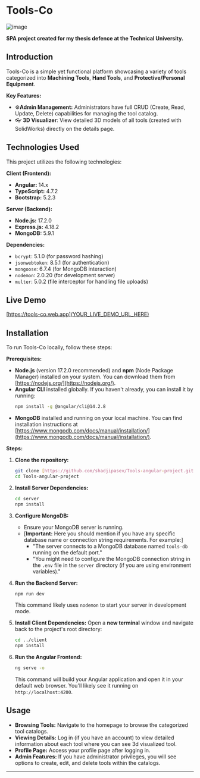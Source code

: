 # Tools-Co


![image](https://github.com/shadjipasev/Tools-angular-project/assets/97750298/d8a105d1-53f8-41b1-976d-183c2fd700bd)

**SPA project created for my thesis defence at the Technical University.**

## Introduction

Tools-Co is a simple yet functional platform showcasing a variety of tools categorized into **Machining Tools**, **Hand Tools**, and **Protective/Personal Equipment**.

**Key Features:**

* ⚙️**Admin Management:** Administrators have full CRUD (Create, Read, Update, Delete) capabilities for managing the tool catalog.
* 👓 **3D Visualizer**: View detailed 3D models of all tools (created with SolidWorks) directly on the details page.


## Technologies Used

This project utilizes the following technologies:

**Client (Frontend):**

* **Angular:** 14.x
* **TypeScript:** 4.7.2
* **Bootstrap:** 5.2.3

**Server (Backend):**

* **Node.js:** 17.2.0
* **Express.js:** 4.18.2
* **MongoDB:** 5.9.1

**Dependencies:**

* `bcrypt`: 5.1.0 (for password hashing)
* `jsonwebtoken`: 8.5.1 (for authentication)
* `mongoose`: 6.7.4 (for MongoDB interaction)
* `nodemon`: 2.0.20 (for development server)
* `multer`: 5.0.2 (file interceptor for handling file uploads)

## Live Demo

[https://tools-co.web.app](YOUR_LIVE_DEMO_URL_HERE)

## Installation

To run Tools-Co locally, follow these steps:

**Prerequisites:**

* **Node.js** (version 17.2.0 recommended) and **npm** (Node Package Manager) installed on your system. You can download them from [https://nodejs.org/](https://nodejs.org/).
* **Angular CLI** installed globally. If you haven't already, you can install it by running:
    ```bash
    npm install -g @angular/cli@14.2.8
    ```
* **MongoDB** installed and running on your local machine. You can find installation instructions at [https://www.mongodb.com/docs/manual/installation/](https://www.mongodb.com/docs/manual/installation/).

**Steps:**

1.  **Clone the repository:**
    ```bash
    git clone [https://github.com/shadjipasev/Tools-angular-project.git](https://www.google.com/search?q=https://github.com/shadjipasev/Tools-angular-project.git)
    cd Tools-angular-project
    ```

2.  **Install Server Dependencies:**
    ```bash
    cd server
    npm install
    ```

3.  **Configure MongoDB:**
    * Ensure your MongoDB server is running.
    * [**Important:** Here you should mention if you have any specific database name or connection string requirements. For example:]
        * "The server connects to a MongoDB database named `tools-db` running on the default port."
        * "You might need to configure the MongoDB connection string in the `.env` file in the `server` directory (if you are using environment variables)."

4.  **Run the Backend Server:**
    ```bash
    npm run dev
    ```
    This command likely uses `nodemon` to start your server in development mode.

5.  **Install Client Dependencies:**
    Open a **new terminal** window and navigate back to the project's root directory:
    ```bash
    cd ../client
    npm install
    ```

6.  **Run the Angular Frontend:**
    ```bash
    ng serve -o
    ```
    This command will build your Angular application and open it in your default web browser. You'll likely see it running on `http://localhost:4200`.

## Usage

* **Browsing Tools:** Navigate to the homepage to browse the categorized tool catalogs.
* **Viewing Details:** Log in (if you have an account) to view detailed information about each tool where you can see 3d visualized tool.
* **Profile Page:** Access your profile page after logging in.
* **Admin Features:** If you have administrator privileges, you will see options to create, edit, and delete tools within the catalogs.
---

